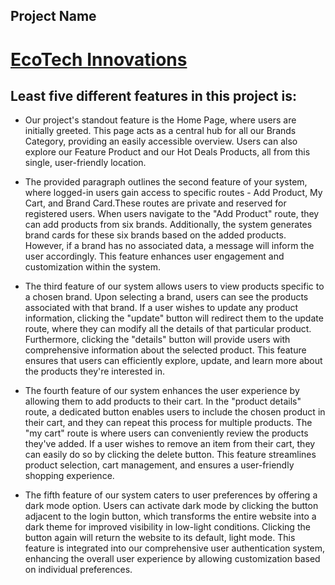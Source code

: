 ## Project Name
# [EcoTech Innovations](https://brand-shop-67942.firebaseapp.com/)

## Least five  different features in this project is:
 
- Our project's standout feature is the Home Page, where users are initially greeted. This page acts as a central hub for all our Brands Category, providing an easily accessible overview. Users can also explore our Feature Product and our Hot Deals Products, all from this single, user-friendly location.

- The provided paragraph outlines the second feature of your system, where logged-in users gain access to specific routes - Add Product, My Cart, and Brand Card.These routes are private and reserved for registered users. When users navigate to the "Add Product" route, they can add products from six brands. Additionally, the system generates brand cards for these six brands based on the added products. However, if a brand has no associated data, a message will inform the user accordingly. This feature enhances user engagement and customization within the system.

- The third feature of our system allows users to view products specific to a chosen brand. Upon selecting a brand, users can see the products associated with that brand. If a user wishes to update any product information, clicking the "update" button will redirect them to the update route, where they can modify all the details of that particular product. Furthermore, clicking the "details" button will provide users with comprehensive information about the selected product. This feature ensures that users can efficiently explore, update, and learn more about the products they're interested in.

- The fourth feature of our system enhances the user experience by allowing them to add products to their cart. In the "product details" route, a dedicated button enables users to include the chosen product in their cart, and they can repeat this process for multiple products. The "my cart" route is where users can conveniently review the products they've added. If a user wishes to remove an item from their cart, they can easily do so by clicking the delete button. This feature streamlines product selection, cart management, and ensures a user-friendly shopping experience.

- The fifth feature of our system caters to user preferences by offering a dark mode option. Users can activate dark mode by clicking the button adjacent to the login button, which transforms the entire website into a dark theme for improved visibility in low-light conditions. Clicking the button again will return the website to its default, light mode. This feature is integrated into our comprehensive user authentication system, enhancing the overall user experience by allowing customization based on individual preferences.